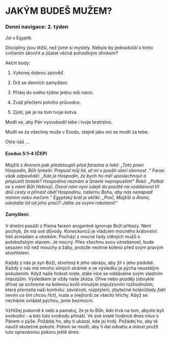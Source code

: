 # JAKÝM BUDEŠ MUŽEM?

### Denní navigace: 2. týden

Jsi v Egyptě.

Disciplíny jsou těžší, než jsme si myslely. Nebylo by jednodušší s tímto cvičením skončit a zůstat věčně pohodlným otrokem?

Akční body:
1. Vykonej dobrou zpověď.

2. Drž se denních zamyšlení.

3. Přidej do svého týdne jednu mši navíc.

4. Zvaž přečtení polního průvodce.

5. Zjisti, jak je na tom tvoje kotva.

Modli se, aby Pán vysvobodil tebe i tvoje bratrstvo.

Modli se za všechny muže v Exodu, stejně jako oni se modlí za tebe.

Otče náš …


#### Exodus 5:1–4 (ČEP)
*Mojžíš s Áronem pak předstoupili před faraóna a řekli: „Toto praví Hospodin, Bůh Izraele: Propusť můj lid, ať mi v poušti slaví slavnost .“ Farao však odpověděl: „Kdo je Hospodin, že bych ho měl uposlechnout a propustit Izraele? Hospodina neznám a Izraele nepropustím!“ Řekli: „Potkal se s námi Bůh Hebrejů. Dovol nám nyní odejít do pouště na vzdálenost tří dnů cesty a přinést oběť Hospodinu, našemu Bohu, aby nás nenapadl morem nebo mečem.“ Egyptský král je okřikl: „Proč, Mojžíši a Árone, odvádíte lid od jeho prací? Jděte za svými robotami!“*

#### Zamyšlení:
V dnešní pasáži z Písma faraon arogantně ignoruje Boží příkazy. Není pochyb, že má své důvody. Koneckonců je vládcem mocného království. Velí armádám a otrokům. Pochází z mocné řady ctěných mužů s polobožským stavem. Je mocný. Přes všechnu svou vznešenost, bude sesazen níž než mouchy a žáby, protože neohne koleno před svým pravým stvořitelem.

Každý z nás je syn Boží, stvořený k jeho obrazu, aby žil v jeho podobě. Každý z nás má mnoho silných stránek a ve výsledku je pýcha neustálým pokušením. Když naše hrdost roste, stále více se oddáváme svým vlastním impulzům. Výsledkem je vždy naše zkáza. Dříve nebo později (obvykle dříve) se ocitneme na kolenou kvůli minulým impulzivním rozhodnutím, která přerostla naši kontrolu: závislosti, rozptýlení, zbytečné holání(*tady fakt nevím co tím chcou říct*), nuda a (nejhorší ze všech) hříchy. Když se necháme ovládat pýchou, jsme bezmocní.

Vzhlížej pokorně k nebi a pamatuj, že je to Bůh, kdo trvá na tom, abyste byli svobodní - a kdo tuto svobodu přináší. Ve své svaté hodince dnes mluv s Pánem o pýše. Požádej ho, aby ti ukázal, kde jsi hrdý. Požádej ho, aby tě naučil skutečné pokoře. Potom se modli, aby ti dal odvahu a milost prožít tuto opravdovou pokoru ještě dnes.
